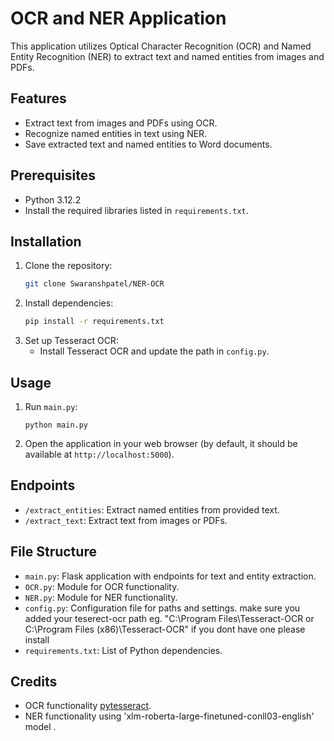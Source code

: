 # OCR and NER Application

This application utilizes Optical Character Recognition (OCR) and Named Entity Recognition (NER) to extract text and named entities from images and PDFs.

## Features

- Extract text from images and PDFs using OCR.
- Recognize named entities in text using NER.
- Save extracted text and named entities to Word documents.

## Prerequisites

- Python 3.12.2
- Install the required libraries listed in `requirements.txt`.

## Installation

1. Clone the repository:
   ```bash
   git clone Swaranshpatel/NER-OCR
   ```
2. Install dependencies:
   ```bash
   pip install -r requirements.txt
   ```
3. Set up Tesseract OCR:
   - Install Tesseract OCR and update the path in `config.py`.

## Usage

1. Run `main.py`:
   ```
   python main.py
   ```
2. Open the application in your web browser (by default, it should be available at `http://localhost:5000`).

## Endpoints

- `/extract_entities`: Extract named entities from provided text.
- `/extract_text`: Extract text from images or PDFs.

## File Structure

- `main.py`: Flask application with endpoints for text and entity extraction.
- `OCR.py`: Module for OCR functionality.
- `NER.py`: Module for NER functionality.
- `config.py`: Configuration file for paths and settings. make sure you added your teserect-ocr path eg. "C:\Program Files\Tesseract-OCR or C:\Program Files (x86)\Tesseract-OCR" if you dont have one please install
- `requirements.txt`: List of Python dependencies.

## Credits

- OCR functionality [pytesseract](https://github.com/madmaze/pytesseract).
- NER functionality using 'xlm-roberta-large-finetuned-conll03-english' model .

